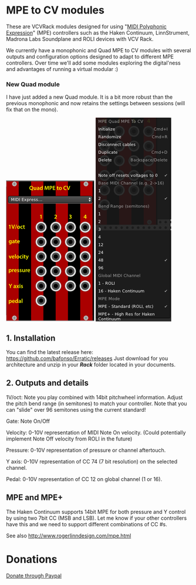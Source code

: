 # MPE to CV modules

These are VCVRack modules designed for using "[MIDI Polyphonic Expression](https://www.midi.org/articles/midi-polyphonic-expression-mpe)" (MPE) controllers such as the Haken Continuum, LinnStrument, Madrona Labs Soundplane and ROLI devices with VCV Rack.

We currently have a monophonic and Quad MPE to CV modules with several outputs and configuration options designed to adapt to different MPE controllers. Over time we'll add some modules exploring the digital'ness and advantages of running a virtual modular :)

### New Quad module

I have just added a new Quad module. It is a bit more robust than the previous monophonic and now retains the settings between sessions (will fix that on the mono).

![SCREENSHOT](doc/Quad_faceplate.png)
![SCREENSHOT](doc/Quad_menu.png)


## 1. Installation 

You can find the latest release here: https://github.com/bafonso/Erratic/releases
Just download for you architecture and unzip in your _**Rack**_ folder located in your documents.


## 2. Outputs and details

1V/oct: Note you play combined with 14bit pitchwheel information. Adjust the pitch bend range (in semitones) to match your controller. Note that you can "slide" over 96 semitones using the current standard!

Gate: Note On/Off 

Velocity: 0-10V representation of MIDI Note On velocity. (Could potentially implement Note Off velocity from ROLI in the future)

Pressure: 0-10V representation of pressure or channel aftertouch. 

Y axis: 0-10V representation of CC 74 (7 bit resolution) on the selected channel. 

Pedal: 0-10V representation of CC 12 on global channel (1 or 16). 

## MPE and MPE+
The Haken Continuum supports 14bit MPE for both pressure and Y control by using two 7bit CC (MSB and LSB). Let me know if your other controllers have this and we need to support different combinations of CC #s.

See also http://www.rogerlinndesign.com/mpe.html

# Donations

[Donate through Paypal](https://paypal.me/ErraticModules)
